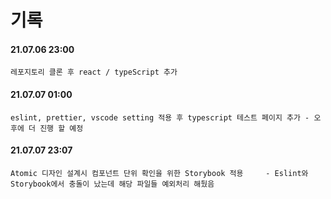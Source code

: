 # 기록

#### 21.07.06 23:00  
    레포지토리 클론 후 react / typeScript 추가

#### 21.07.07 01:00  
    eslint, prettier, vscode setting 적용 후 typescript 테스트 페이지 추가 - 오후에 더 진행 할 예정

#### 21.07.07 23:07
    Atomic 디자인 설계시 컴포넌트 단위 확인을 위한 Storybook 적용     - Eslint와 Storybook에서 충돌이 났는데 해당 파일들 예외처리 해뒀음